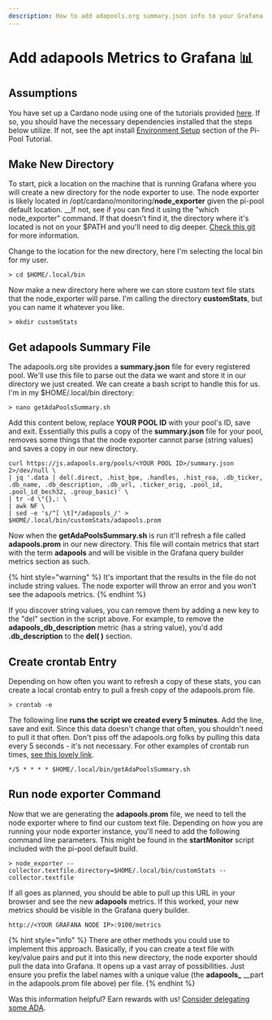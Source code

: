 ```yaml
---
description: How to add adapools.org summary.json info to your Grafana instance.
---
```


# Add adapools Metrics to Grafana 📊

## Assumptions

You have set up a Cardano node using one of the tutorials provided [here](pi-pool-tutorial/). If so, you should have the necessary dependencies installed that the steps below utilize. If not, see the apt install [Environment Setup](pi-pool-tutorial/pi-node/environment-setup.md#install-packages) section of the Pi-Pool Tutorial.

## Make New Directory

To start, pick a location on the machine that is running Grafana where you will create a new directory for the node exporter to use. The node exporter is likely located in /opt/cardano/monitoring/**node\_exporter** given the pi-pool default location. \_\_If not, see if you can find it using the "which node\_exporter" command. If that doesn't find it, the directory where it's located is not on your $PATH and you'll need to dig deeper. [Check this git](https://github.com/prometheus/node_exporter) for more information.

Change to the location for the new directory, here I'm selecting the local bin for my user.

```text
> cd $HOME/.local/bin
```

Now make a new directory here where we can store custom text file stats that the node\_exporter will parse. I'm calling the directory **customStats**, but you can name it whatever you like.

```text
> mkdir customStats
```

## Get adapools Summary File

The adapools.org site provides a **summary.json** file for every registered pool. We'll use this file to parse out the data we want and store it in our directory we just created. We can create a bash script to handle this for us. I'm in my $HOME/.local/bin directory:

```text
> nano getAdaPoolsSummary.sh
```

Add this content below, replace **YOUR POOL ID** with your pool's ID, save and exit. Essentially this pulls a copy of the **summary.json** file for your pool, removes some things that the node exporter cannot parse \(string values\) and saves a copy in our new directory.

```text
curl https://js.adapools.org/pools/<YOUR POOL ID>/summary.json 2>/dev/null \
| jq '.data | del(.direct, .hist_bpe, .handles, .hist_roa, .db_ticker, .db_name, .db_description, .db_url, .ticker_orig, .pool_id, .pool_id_bech32, .group_basic)' \
| tr -d \"{},: \
| awk NF \
| sed -e 's/^[ \t]*/adapools_/' > $HOME/.local/bin/customStats/adapools.prom
```

Now when the **getAdaPoolsSummary.sh** is run it'll refresh a file called **adapools.prom** in our new directory. This file will contain metrics that start with the term **adapools** and will be visible in the Grafana query builder metrics section as such.

{% hint style="warning" %}
It's important that the results in the file do not include string values. The node exporter will throw an error and you won't see the adapools metrics.
{% endhint %}

If you discover string values, you can remove them by adding a new key to the "del" section in the script above. For example, to remove the **adapools\_db\_description** metric \(has a string value\), you'd add **.db\_description** to the **del\( \)** section.

## Create crontab Entry

Depending on how often you want to refresh a copy of these stats, you can create a local crontab entry to pull a fresh copy of the adapools.prom file.

```text
> crontab -e
```

The following line **runs the script we created every 5 minutes**. Add the line, save and exit. Since this data doesn't change that often, you shouldn't need to pull it that often. Don't piss off the adapools.org folks by pulling this data every 5 seconds - it's not necessary. For other examples of crontab run times, [see this lovely link](https://crontab.tech/examples).

```text
*/5 * * * * $HOME/.local/bin/getAdaPoolsSummary.sh
```

## Run node exporter Command

Now that we are generating the **adapools.prom** file, we need to tell the node exporter where to find our custom text file. Depending on how you are running your node exporter instance, you'll need to add the following command line parameters. This might be found in the **startMonitor** script included with the pi-pool default build.

```text
> node_exporter --collector.textfile.directory=$HOME/.local/bin/customStats --collector.textfile
```

If all goes as planned, you should be able to pull up this URL in your browser and see the new **adapools** metrics. If this worked, your new metrics should be visible in the Grafana query builder.

```text
http://<YOUR GRAFANA NODE IP>:9100/metrics
```

{% hint style="info" %}
There are other methods you could use to implement this approach. Basically, if you can create a text file with key/value pairs and put it into this new directory, the node exporter should pull the data into Grafana. It opens up a vast array of possibilities. Just ensure you prefix the label names with a unique value \(the **adapools\_** \_\_part in the adapools.prom file above\) per file.
{% endhint %}

Was this information helpful? Earn rewards with us! [Consider delegating some ADA](../cardano-developer-guides/delegate.md).


